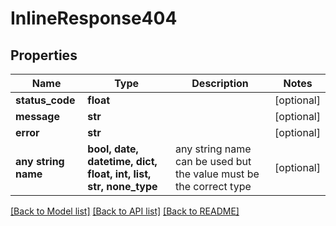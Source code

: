 # InlineResponse404


## Properties
Name | Type | Description | Notes
------------ | ------------- | ------------- | -------------
**status_code** | **float** |  | [optional] 
**message** | **str** |  | [optional] 
**error** | **str** |  | [optional] 
**any string name** | **bool, date, datetime, dict, float, int, list, str, none_type** | any string name can be used but the value must be the correct type | [optional]

[[Back to Model list]](../README.md#documentation-for-models) [[Back to API list]](../README.md#documentation-for-api-endpoints) [[Back to README]](../README.md)



